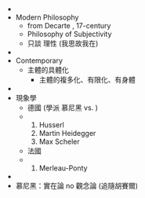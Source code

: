 -
- Modern Philosophy
	- from Decarte , 17-century
	- Philosophy of Subjectivity
	- 只談 理性 (我思故我在)
-
- Contemporary
	- 主體的具體化
		- 主體的複多化、有限化、有身體
-
- 現象學
	- 德國 (學派 慕尼黑 vs. )
	- 1. Husserl
	  2. Martin Heidegger
	  3. Max Scheler
	- 法國
	- 1. Merleau-Ponty
-
- 慕尼黑：實在論 no 觀念論 (追隨胡賽爾)